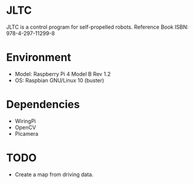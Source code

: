 # JLTC
JLTC is a control program for self-propelled robots.
Reference Book ISBN: 978-4-297-11299-8

# Environment
- Model: Raspberry Pi 4 Model B Rev 1.2
- OS: Raspbian GNU/Linux 10 (buster)

# Dependencies
- WiringPi
- OpenCV
- Picamera

# TODO
- Create a map from driving data.
